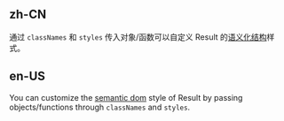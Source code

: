 ## zh-CN

通过 `classNames` 和 `styles` 传入对象/函数可以自定义 Result 的[语义化结构](#semantic-dom)样式。

## en-US

You can customize the [semantic dom](#semantic-dom) style of Result by passing objects/functions through `classNames` and `styles`.
